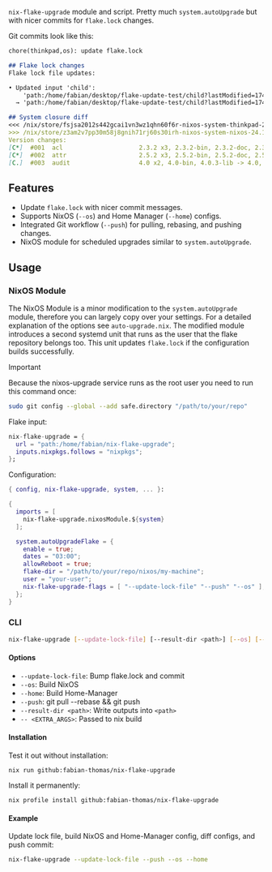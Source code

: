 `nix-flake-upgrade` module and script. Pretty much `system.autoUpgrade` but with nicer commits for `flake.lock` changes.

Git commits look like this:
```md
chore(thinkpad,os): update flake.lock

## Flake lock changes
Flake lock file updates:

• Updated input 'child':
    'path:/home/fabian/desktop/flake-update-test/child?lastModified=1745778931&narHash=sha256-i%2Bl6bo9KOKCrnBoAKtAJ46kpX61pamb4MAk2UwMcbvE%3D' (2025-04-27)
  → 'path:/home/fabian/desktop/flake-update-test/child?lastModified=1745781832&narHash=sha256-lzFCaTPSx8UcCJQBNHtdgtbQNnRk1XBrIfcV7SaalZg%3D' (2025-04-27)

## System closure diff
<<< /nix/store/fsjsa2012s442gcai1vn3wz1qhn60f6r-nixos-system-thinkpad-24.11pre-git
>>> /nix/store/z3am2v7pp30m58j8gnih71rj60s30irh-nixos-system-nixos-24.11.20250424.5630cf1
Version changes:
[C*]  #001  acl                     2.3.2 x3, 2.3.2-bin, 2.3.2-doc, 2.3.2-man -> 2.3.2, 2.3.2-bin, 2.3.2-doc, 2.3.2-man
[C*]  #002  attr                    2.5.2 x3, 2.5.2-bin, 2.5.2-doc, 2.5.2-man -> 2.5.2, 2.5.2-bin, 2.5.2-doc, 2.5.2-man
[C.]  #003  audit                   4.0 x2, 4.0-bin, 4.0.3-lib -> 4.0, 4.0-bin
```

## Features

- Update `flake.lock` with nicer commit messages.
- Supports NixOS (`--os`) and Home Manager (`--home`) configs.
- Integrated Git workflow (`--push`) for pulling, rebasing, and pushing changes.
- NixOS module for scheduled upgrades similar to `system.autoUpgrade`.

## Usage

### NixOS Module

The NixOS Module is a minor modification to the `system.autoUpgrade` module, therefore you can largely copy over your settings.
For a detailed explanation of the options see `auto-upgrade.nix`.
The modified module introduces a second systemd unit that runs as the user that the flake repository belongs too.
This unit updates `flake.lock` if the configuration builds successfully.

> [!IMPORTANT]
> Because the nixos-upgrade service runs as the root user you need to run this command once:
> ``` sh
> sudo git config --global --add safe.directory "/path/to/your/repo"
> ```

Flake input:
```nix
nix-flake-upgrade = {
  url = "path:/home/fabian/nix-flake-upgrade";
  inputs.nixpkgs.follows = "nixpkgs";
};
```

Configuration:
```nix
{ config, nix-flake-upgrade, system, ... }:

{
  imports = [
    nix-flake-upgrade.nixosModule.${system}
  ];

  system.autoUpgradeFlake = {
    enable = true;
    dates = "03:00";
    allowReboot = true;
    flake-dir = "/path/to/your/repo/nixos/my-machine";
    user = "your-user";
    nix-flake-upgrade-flags = [ "--update-lock-file" "--push" "--os" ];
  };
}
```

### CLI

```bash
nix-flake-upgrade [--update-lock-file] [--result-dir <path>] [--os] [--home] [--push] [<FLAKE_DIR>] [-- <EXTRA_ARGS>...]
```

#### Options

- `--update-lock-file`:  Bump flake.lock and commit
- `--os`:                Build NixOS
- `--home`:              Build Home-Manager
- `--push`:              git pull --rebase && git push
- `--result-dir <path>`: Write outputs into `<path>`
- `-- <EXTRA_ARGS>`:     Passed to nix build

#### Installation

Test it out without installation:
```
nix run github:fabian-thomas/nix-flake-upgrade
```

Install it permanently:
```
nix profile install github:fabian-thomas/nix-flake-upgrade
```

#### Example

Update lock file, build NixOS and Home-Manager config, diff configs, and push commit:
```bash
nix-flake-upgrade --update-lock-file --push --os --home
```
